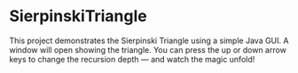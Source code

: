 # SierpinskiTriangle

This project demonstrates the Sierpinski Triangle using a simple Java GUI.
A window will open showing the triangle.
You can press the up or down arrow keys to change the recursion depth — and watch the magic unfold!

